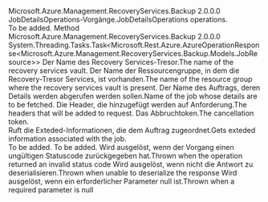 <Type Name="IJobDetailsOperations" FullName="Microsoft.Azure.Management.RecoveryServices.Backup.IJobDetailsOperations">
  <TypeSignature Language="C#" Value="public interface IJobDetailsOperations" />
  <TypeSignature Language="ILAsm" Value=".class public interface auto ansi abstract IJobDetailsOperations" />
  <TypeSignature Language="DocId" Value="T:Microsoft.Azure.Management.RecoveryServices.Backup.IJobDetailsOperations" />
  <TypeSignature Language="VB.NET" Value="Public Interface IJobDetailsOperations" />
  <TypeSignature Language="F#" Value="type IJobDetailsOperations = interface" />
  <AssemblyInfo>
    <AssemblyName>Microsoft.Azure.Management.RecoveryServices.Backup</AssemblyName>
    <AssemblyVersion>2.0.0.0</AssemblyVersion>
  </AssemblyInfo>
  <Interfaces />
  <Docs>
    <summary>
            <span data-ttu-id="95898-101">JobDetailsOperations-Vorgänge.</span><span class="sxs-lookup"><span data-stu-id="95898-101">JobDetailsOperations operations.</span></span>
            </summary>
    <remarks>To be added.</remarks>
  </Docs>
  <Members>
    <Member MemberName="GetWithHttpMessagesAsync">
      <MemberSignature Language="C#" Value="public System.Threading.Tasks.Task&lt;Microsoft.Rest.Azure.AzureOperationResponse&lt;Microsoft.Azure.Management.RecoveryServices.Backup.Models.JobResource&gt;&gt; GetWithHttpMessagesAsync (string vaultName, string resourceGroupName, string jobName, System.Collections.Generic.Dictionary&lt;string,System.Collections.Generic.List&lt;string&gt;&gt; customHeaders = null, System.Threading.CancellationToken cancellationToken = null);" />
      <MemberSignature Language="ILAsm" Value=".method public hidebysig newslot virtual instance class System.Threading.Tasks.Task`1&lt;class Microsoft.Rest.Azure.AzureOperationResponse`1&lt;class Microsoft.Azure.Management.RecoveryServices.Backup.Models.JobResource&gt;&gt; GetWithHttpMessagesAsync(string vaultName, string resourceGroupName, string jobName, class System.Collections.Generic.Dictionary`2&lt;string, class System.Collections.Generic.List`1&lt;string&gt;&gt; customHeaders, valuetype System.Threading.CancellationToken cancellationToken) cil managed" />
      <MemberSignature Language="DocId" Value="M:Microsoft.Azure.Management.RecoveryServices.Backup.IJobDetailsOperations.GetWithHttpMessagesAsync(System.String,System.String,System.String,System.Collections.Generic.Dictionary{System.String,System.Collections.Generic.List{System.String}},System.Threading.CancellationToken)" />
      <MemberSignature Language="F#" Value="abstract member GetWithHttpMessagesAsync : string * string * string * System.Collections.Generic.Dictionary&lt;string, System.Collections.Generic.List&lt;string&gt;&gt; * System.Threading.CancellationToken -&gt; System.Threading.Tasks.Task&lt;Microsoft.Rest.Azure.AzureOperationResponse&lt;Microsoft.Azure.Management.RecoveryServices.Backup.Models.JobResource&gt;&gt;" Usage="iJobDetailsOperations.GetWithHttpMessagesAsync (vaultName, resourceGroupName, jobName, customHeaders, cancellationToken)" />
      <MemberType>Method</MemberType>
      <AssemblyInfo>
        <AssemblyName>Microsoft.Azure.Management.RecoveryServices.Backup</AssemblyName>
        <AssemblyVersion>2.0.0.0</AssemblyVersion>
      </AssemblyInfo>
      <ReturnValue>
        <ReturnType>System.Threading.Tasks.Task&lt;Microsoft.Rest.Azure.AzureOperationResponse&lt;Microsoft.Azure.Management.RecoveryServices.Backup.Models.JobResource&gt;&gt;</ReturnType>
      </ReturnValue>
      <Parameters>
        <Parameter Name="vaultName" Type="System.String" />
        <Parameter Name="resourceGroupName" Type="System.String" />
        <Parameter Name="jobName" Type="System.String" />
        <Parameter Name="customHeaders" Type="System.Collections.Generic.Dictionary&lt;System.String,System.Collections.Generic.List&lt;System.String&gt;&gt;" />
        <Parameter Name="cancellationToken" Type="System.Threading.CancellationToken" />
      </Parameters>
      <Docs>
        <param name="vaultName">
            <span data-ttu-id="95898-102">Der Name des Recovery Services-Tresor.</span><span class="sxs-lookup"><span data-stu-id="95898-102">The name of the recovery services vault.</span></span>
            </param>
        <param name="resourceGroupName">
            <span data-ttu-id="95898-103">Der Name der Ressourcengruppe, in dem die Recovery-Tresor Services, ist vorhanden.</span><span class="sxs-lookup"><span data-stu-id="95898-103">The name of the resource group where the recovery services vault is present.</span></span>
            </param>
        <param name="jobName">
            <span data-ttu-id="95898-104">Der Name des Auftrags, deren Details werden abgerufen werden sollen.</span><span class="sxs-lookup"><span data-stu-id="95898-104">Name of the job whose details are to be fetched.</span></span>
            </param>
        <param name="customHeaders">
            <span data-ttu-id="95898-105">Die Header, die hinzugefügt werden auf Anforderung.</span><span class="sxs-lookup"><span data-stu-id="95898-105">The headers that will be added to request.</span></span>
            </param>
        <param name="cancellationToken">
            <span data-ttu-id="95898-106">Das Abbruchtoken.</span><span class="sxs-lookup"><span data-stu-id="95898-106">The cancellation token.</span></span>
            </param>
        <summary>
            <span data-ttu-id="95898-107">Ruft die Exteded-Informationen, die dem Auftrag zugeordnet.</span><span class="sxs-lookup"><span data-stu-id="95898-107">Gets exteded information associated with the job.</span></span>
            </summary>
        <returns>To be added.</returns>
        <remarks>To be added.</remarks>
        <exception cref="T:Microsoft.Rest.Azure.CloudException">
            <span data-ttu-id="95898-108">Wird ausgelöst, wenn der Vorgang einen ungültigen Statuscode zurückgegeben hat.</span><span class="sxs-lookup"><span data-stu-id="95898-108">Thrown when the operation returned an invalid status code</span></span>
            </exception>
        <exception cref="T:Microsoft.Rest.SerializationException">
            <span data-ttu-id="95898-109">Wird ausgelöst, wenn nicht die Antwort zu deserialisieren.</span><span class="sxs-lookup"><span data-stu-id="95898-109">Thrown when unable to deserialize the response</span></span>
            </exception>
        <exception cref="T:Microsoft.Rest.ValidationException">
            <span data-ttu-id="95898-110">Wird ausgelöst, wenn ein erforderlicher Parameter null ist.</span><span class="sxs-lookup"><span data-stu-id="95898-110">Thrown when a required parameter is null</span></span>
            </exception>
      </Docs>
    </Member>
  </Members>
</Type>